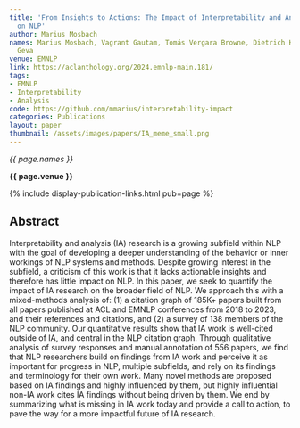 ```yaml
---
title: 'From Insights to Actions: The Impact of Interpretability and Analysis Research
  on NLP'
author: Marius Mosbach
names: Marius Mosbach, Vagrant Gautam, Tomás Vergara Browne, Dietrich Klakow, Mor
  Geva
venue: EMNLP
link: https://aclanthology.org/2024.emnlp-main.181/
tags:
- EMNLP
- Interpretability
- Analysis
code: https://github.com/mmarius/interpretability-impact
categories: Publications
layout: paper
thumbnail: /assets/images/papers/IA_meme_small.png
---
```


*{{ page.names }}*

**{{ page.venue }}**

{% include display-publication-links.html pub=page %}

## Abstract

Interpretability and analysis (IA) research is a growing subfield within NLP with the goal of developing a deeper understanding of the behavior or inner workings of NLP systems and methods. Despite growing interest in the subfield, a criticism of this work is that it lacks actionable insights and therefore has little impact on NLP. In this paper, we seek to quantify the impact of IA research on the broader field of NLP. We approach this with a mixed-methods analysis of: (1) a citation graph of 185K+ papers built from all papers published at ACL and EMNLP conferences from 2018 to 2023, and their references and citations, and (2) a survey of 138 members of the NLP community. Our quantitative results show that IA work is well-cited outside of IA, and central in the NLP citation graph. Through qualitative analysis of survey responses and manual annotation of 556 papers, we find that NLP researchers build on findings from IA work and perceive it as important for progress in NLP, multiple subfields, and rely on its findings and terminology for their own work. Many novel methods are proposed based on IA findings and highly influenced by them, but highly influential non-IA work cites IA findings without being driven by them. We end by summarizing what is missing in IA work today and provide a call to action, to pave the way for a more impactful future of IA research.
